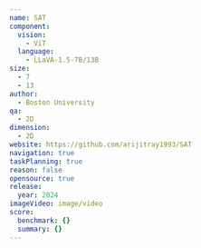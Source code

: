 ```yaml
---
name: SAT
component:
  vision:
    - ViT
  language:
    - LLaVA-1.5-7B/13B
size:
  - 7
  - 13
author:
  - Boston University
qa:
  - 2D
dimension:
  - 2D
website: https://github.com/arijitray1993/SAT
navigation: true
taskPlanning: true
reason: false
opensource: true
release:
  year: 2024
imageVideo: image/video
score:
  benchmark: {}
  summary: {}
---
```

